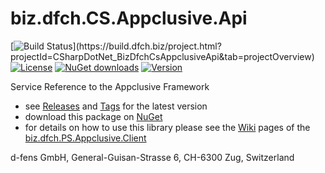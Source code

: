 # biz.dfch.CS.Appclusive.Api
[![Build Status](https://build.dfch.biz/app/rest/builds/buildType:(id:CSharpDotNet_BizDfchCsAppclusiveApi_Build)/statusIcon)](https://build.dfch.biz/project.html?projectId=CSharpDotNet_BizDfchCsAppclusiveApi&tab=projectOverview)
[![License](https://img.shields.io/badge/license-Apache%20License%202.0-blue.svg)](https://github.com/dfensgmbh/biz.dfch.CS.Appclusive.Api/blob/master/LICENSE)
[![NuGet downloads](https://img.shields.io/nuget/dt/biz.dfch.CS.Appclusive.Api.svg)](https://www.nuget.org/packages/biz.dfch.CS.Appclusive.Api/)
[![Version](https://img.shields.io/nuget/v/biz.dfch.CS.Appclusive.Api.svg)](https://www.nuget.org/packages/biz.dfch.CS.Appclusive.Api/)

Service Reference to the Appclusive Framework

* see [Releases](https://github.com/dfensgmbh/biz.dfch.CS.Appclusive.Api/releases) and [Tags](https://github.com/dfensgmbh/biz.dfch.CS.Appclusive.Api/tags) for the latest version
* download this package on [NuGet](https://www.nuget.org/packages/biz.dfch.CS.Appclusive.Api)
* for details on how to use this library please see the [Wiki](https://github.com/dfensgmbh/biz.dfch.PS.Appclusive.Client/wiki) pages of the [biz.dfch.PS.Appclusive.Client](https://github.com/dfensgmbh/biz.dfch.PS.Appclusive.Client)

d-fens GmbH, General-Guisan-Strasse 6, CH-6300 Zug, Switzerland
